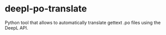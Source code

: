 # deepl-po-translate
Python tool that allows to automatically translate gettext .po files using the DeepL API.
